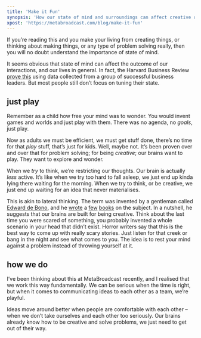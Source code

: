 ```yaml
---
title: 'Make it Fun'
synopsis: 'How our state of mind and surroundings can affect creative output.'
xpost: 'https://metabroadcast.com/blog/make-it-fun'
---
```


If you’re reading this and you make your living from creating things, or thinking about making things, or any type of problem solving really, then you will no doubt understand the importance of state of mind.

It seems obvious that state of mind can affect the outcome of our interactions, and our lives in general. In fact, the Harvard Business Review [prove this](https://hbr.org/2014/12/how-your-state-of-mind-affects-your-performance) using data collected from a group of successful business leaders. But most people still don’t focus on tuning their state.

## just play

Remember as a child how free your mind was to wonder. You would invent games and worlds and just play with them. There was no agenda, no _goals_, just play.

Now as adults we must be efficient, we must get stuff done, there’s no time for that _play_ stuff, that’s just for kids. Well, maybe not. It’s been proven over and over that for problem solving; for being _creative_; our brains want to play. They want to explore and wonder.

When we _try_ to think, we’re restricting our thoughts. Our brain is actually _less_ active. It’s like when we try too hard to fall asleep, we just end up kinda lying there waiting for the morning. When we try to think, or be creative, we just end up waiting for an idea that never materialises.

This is akin to lateral thinking. The term was invented by a gentleman called [Edward de Bono](https://en.wikipedia.org/wiki/Edward_de_Bono), and he [wrote](http://www.amazon.co.uk/PO-Beyond-Yes-Edward-Bono/dp/0140137823/ref=la_B000AQ3GY6_1_31?s=books&ie=UTF8&qid=1439545901&sr=1-31) a [few](http://www.amazon.co.uk/Lateral-Thinking-Management-Edward-Bono/dp/0140137807/ref=sr_1_18?s=books&ie=UTF8&qid=1439545943&sr=1-18) [books](http://www.amazon.co.uk/Lateral-Thinking-A-Textbook-Creativity/dp/0141033088) on the subject. In a nutshell, he suggests that our brains are built for being creative. Think about the last time you were scared of something, you probably invented a whole scenario in your head that didn’t exist. Horror writers say that this is the best way to come up with really scary stories. Just listen for that creek or bang in the night and see what comes to you. The idea is to rest your mind against a problem instead of throwing yourself at it.

## how we do

I’ve been thinking about this at MetaBroadcast recently, and I realised that we work this way fundamentally. We can be serious when the time is right, but when it comes to communicating ideas to each other as a team, we’re playful.

Ideas move around better when people are comfortable with each other – when we don’t take ourselves and each other too seriously. Our brains already know how to be creative and solve problems, we just need to get out of their way.
